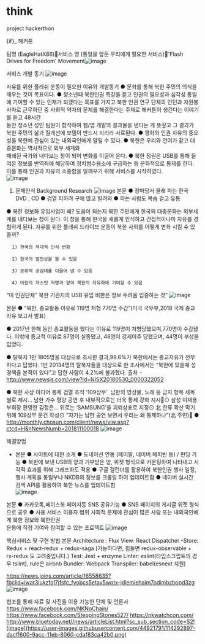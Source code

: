 # think
project hackerthon

{if}_ 해커톤

팀명 (EagleHatX86)서비스 명 (통일을 앞둔 우리에게 필요한 서비스)'Flash Drives for Freedom' Movement![image](https://user-images.githubusercontent.com/44921791/114292838-73b24180-9acc-11eb-87a7-5f10e594002b.png)

서비스 개발 동기 
![image](https://user-images.githubusercontent.com/44921791/114292848-7f9e0380-9acc-11eb-94b1-6d0269d017ec.png)

자유를 위한 플레쉬 운동이 필요한 이유와 개발동기 
  ● 문화를 통해 북한 주민의 의식을 깨우는 것이 목표이다.
  ● 청소년때 북한인권 특강을 듣고 인권의 필요성과 심각성 통일에
      기여할 수 있는 인재가 되겠다는 목표를 가지고 북한 인권 연구 
      단체의 인턴과 자원봉사자로 근무하던 중 사회적 약자의 문제를 
      해결한다는 주제로 해커톤이 생긴다는 이야기를 듣고 48시간  
      동안 청소년 성인 팀원이 합작하여 웹/앱 개발의 결과물을 낸다는
       게 뜻깊고 그 결과가 북한 주민의 삶과 질개선에 보탬이 반드시
       되리라 사료된다. 
  ● 평화와 인권 자유의 중요성을 북한에 관심이 있는 내외국인에게 
       알릴 수 있다. 
  ● 북한은 우리와 언어가 같고 대중문화는 역사적으로 외부 세계와   
       패쇄된 국가와 내다보는 창이 되어 변화를 이끌어 온다.
  ● 북한 정권은 USB를 통해 들여온 정보를 반역죄에 해당하여 
       정치범수용소에 구금하는 등 문화적으로 통제를 한다. 이를 통해
       인권과 자유의 소중함을 일깨우기 위해 서비스를 시작하였다.  
![image](https://user-images.githubusercontent.com/44921791/114292853-875da800-9acc-11eb-8719-e7bcc105836e.png)


1. 문제인식 Background Research
![image](https://user-images.githubusercontent.com/44921791/114292856-8d538900-9acc-11eb-8464-d8567e32b622.png)
본문 
  ● 장마당서 몰래 파는 한국 DVD , CD 
  ● 검열 피하려 구매 않고 빌려와
  ● 파는 사람도 목숨 걸고 유통 

  ● 북한 정보화 유입사업이 왜? 도움이 되는지
      북한 주민에게 한국의 대중문화는 외부세계를 내다보는 창이 된다. 이 창을 통해 한국을 새롭게 
      인식하고 간접적이나마 자유를 경험하게 된다. 자유를 위한 플레쉬 드라이브 운동이 북한 사회를 
      어떻게 변화 시킬 수 있을까? 

      1) 한국의 적대적 인식 변화 

      2) 한국의 발전상을 볼 수 있음 

      3) 문화적 공감대를 이끌어 낼 수 있음 

      4) 아랍의 자스민 혁명과 같이 북한의 자유화에 기여할 수 있음 

  “미 인권단체” 북한 기관지의 USB 유입 비판은 정보 두려움 입증하는 것” 
![image](https://user-images.githubusercontent.com/44921791/114292863-947a9700-9acc-11eb-89af-fc6e6fcd4f92.png)

본문 
   ● “북한, 종교활동 이유로 119명 처형 770명 수감”(미국 국무부,2018 국제 종교 자유 보고서 발표)

   ● 2017년 한해 동안 종교활동을 했다는 이유로 119명이 처형당했으며,770명이 수감됐다. 이밖에 종교적
       이유로 87명이 실종됐고, 48명이 강제이주 당했으며, 44명이 부상을 입었다. 

   ● 탈북자 1만 1805명을 대상으로 조사한 결과,99.6%가 북한에서는 종교자유가 전무하다고 답했다.
       1만 20134명의 탈북자들을 대상으로 한 조사에서는 “북한에 있을때 성경책을 본적이 있다”고 답한
       사람이 4.2%에 불과했다. 출처 – http://www.newsis.com/view?id=NISX20180530_0000322052

   ● 북한 사상 미디어 통제 검열 조직 ‘109상무’ 
남한의 영상물, 노래 등 금지 항목 세목별로 제시… 남한 가수 평양 공연 후 내부적으로는 더욱 통제 강화 지시⊙ 삼성 이재용 부회장 환영한 김정은… 뒤로는 ‘SAMSUNG’을 괴뢰상표로 지정⊙ 北 한류 확산 막기 위해 109상무 문건 작성⊙ “자기는 남한 공연 보면서 우리는 왜 통제하나”(北 주민)
   ● http://monthly.chosun.com/client/news/viw.asp?ctcd=H&nNewsNumb=201811100018
![image](https://user-images.githubusercontent.com/44921791/114292869-a2c8b300-9acc-11eb-8d0f-5e783d64d8c2.png)

해결방법
-  본문 
    ●  사이트에 대한 소개 
    ●  도네이션 연동 (페이팔, 네이버 해피빈 등) / 펀딩 기능 
    ●  북한에 보낸 USB의 양과 기부받은 양, 위젯 형식으로 카운팅하여 나타내고 시각적 효과를 위해 
          그래프화도 적용
    ●  구글 갤린더를 활용하여 북한인권 행사 일정, 행사 계획을 통일부나 NKDB의 정보를 크롤링 하여 
         업데이트함 
    ●  네이버 실시간 검색 API를 활용하여 북한 뉴스를 업데이트함     
![image](https://user-images.githubusercontent.com/44921791/114292887-bbd16400-9acc-11eb-98e7-76aea683b439.png)

본문 
 ● 카카오톡,페이스북 페이지등 SNS 공유기능 
 ● SNS 페이지의 게시글 위젯 형식으로 공유 
 ● 사용 서비스 이용자 범위 사회적 문제에 관심이 많은 사람 또는 내외국인에게 북한 정보와 북한인권  
     운동에 직접 기여와 참여할 수 있는 프로젝트
![image](https://user-images.githubusercontent.com/44921791/114292889-c4c23580-9acc-11eb-8eaa-907aed12d109.png)


핵심서비스 및 구현 방법
본문 
Architecture : Flux 
View: React Dispatcher
-Store: Redux + react-redux + redux-saga
(가능하다면, 힘들면 redux-observable + rx-redux 도 고려중입니다.) 
Test: Jest + enzyme
 Linter: eslint(타입스크립트의 경우 tslint), rule은 airbnb Bundler: Webpack Transpiler: babel(esnext 지원)

https://news.joins.com/article/16558635?fbclid=iwar3lukzfql7jfsfc_fyobcs5etav5wptx-jdiemiehaim7odimbzbopd3zg
![image](https://user-images.githubusercontent.com/44921791/114292895-d277bb00-9acc-11eb-876f-631a1946167c.png)

협조를 통해 자료 및 사진을 이용 가능한 단체 및 언론사 
https://www.facebook.com/NKNoChain/ https://www.facebook.com/SteppingStones527/
https://nkwatchcon.com/
http://www.bluetoday.net//news/articleList.html?sc_sub_section_code=S2![image](https://user-images.githubusercontent.com/44921791/114292897-dacff600-9acc-11eb-8060-cdaf83ca42b0.png)



